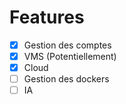 # Features
* [X] Gestion des comptes 
* [X] VMS (Potentiellement)
* [X] Cloud
* [ ] Gestion des dockers
* [ ] IA
